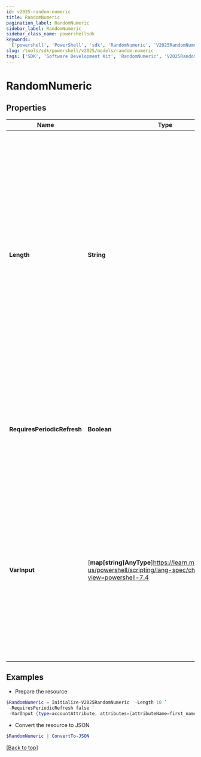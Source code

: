 ```yaml
---
id: v2025-random-numeric
title: RandomNumeric
pagination_label: RandomNumeric
sidebar_label: RandomNumeric
sidebar_class_name: powershellsdk
keywords:
  ['powershell', 'PowerShell', 'sdk', 'RandomNumeric', 'V2025RandomNumeric']
slug: /tools/sdk/powershell/v2025/models/random-numeric
tags: ['SDK', 'Software Development Kit', 'RandomNumeric', 'V2025RandomNumeric']
---
```


# RandomNumeric

## Properties

| Name | Type | Description | Notes |
| --- | --- | --- | --- |
| **Length** | **String** | This is an integer value specifying the size/number of characters the random string must contain _ This value must be a positive number and cannot be blank _ If no length is provided, the transform will default to a value of `32` \* Due to identity attribute data constraints, the maximum allowable value is `450` characters | [optional] |
| **RequiresPeriodicRefresh** | **Boolean** | A value that indicates whether the transform logic should be re-evaluated every evening as part of the identity refresh process | [optional] [default to $false] |
| **VarInput** | [**map[string]AnyType**]https://learn.microsoft.com/en-us/powershell/scripting/lang-spec/chapter-04?view=powershell-7.4 | This is an optional attribute that can explicitly define the input data which will be fed into the transform logic. If input is not provided, the transform will take its input from the source and attribute combination configured via the UI. | [optional] |

## Examples

- Prepare the resource

```powershell
$RandomNumeric = Initialize-V2025RandomNumeric  -Length 10 `
 -RequiresPeriodicRefresh false `
 -VarInput {type=accountAttribute, attributes={attributeName=first_name, sourceName=Source}}
```

- Convert the resource to JSON

```powershell
$RandomNumeric | ConvertTo-JSON
```

[[Back to top]](#)
